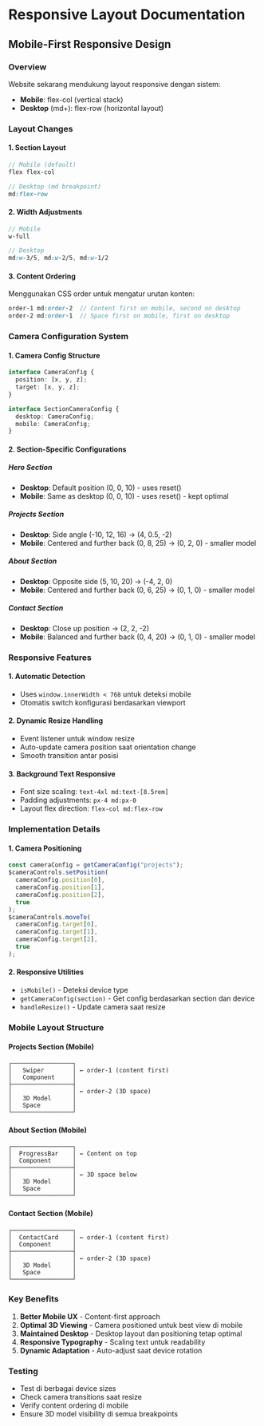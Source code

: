 # Responsive Layout Documentation

## Mobile-First Responsive Design

### Overview
Website sekarang mendukung layout responsive dengan sistem:
- **Mobile**: flex-col (vertical stack)
- **Desktop** (md+): flex-row (horizontal layout)

### Layout Changes

#### 1. Section Layout
```scss
// Mobile (default)
flex flex-col

// Desktop (md breakpoint)
md:flex-row
```

#### 2. Width Adjustments
```scss  
// Mobile
w-full

// Desktop  
md:w-3/5, md:w-2/5, md:w-1/2
```

#### 3. Content Ordering
Menggunakan CSS order untuk mengatur urutan konten:
```scss
order-1 md:order-2  // Content first on mobile, second on desktop
order-2 md:order-1  // Space first on mobile, first on desktop
```

### Camera Configuration System

#### 1. Camera Config Structure
```typescript
interface CameraConfig {
  position: [x, y, z];
  target: [x, y, z];
}

interface SectionCameraConfig {
  desktop: CameraConfig;
  mobile: CameraConfig;
}
```

#### 2. Section-Specific Configurations

##### Hero Section
- **Desktop**: Default position (0, 0, 10) - uses reset()
- **Mobile**: Same as desktop (0, 0, 10) - uses reset() - kept optimal

##### Projects Section  
- **Desktop**: Side angle (-10, 12, 16) → (4, 0.5, -2)
- **Mobile**: Centered and further back (0, 8, 25) → (0, 2, 0) - smaller model

##### About Section
- **Desktop**: Opposite side (5, 10, 20) → (-4, 2, 0)  
- **Mobile**: Centered and further back (0, 6, 25) → (0, 1, 0) - smaller model

##### Contact Section
- **Desktop**: Close up position → (2, 2, -2)
- **Mobile**: Balanced and further back (0, 4, 20) → (0, 1, 0) - smaller model

### Responsive Features

#### 1. Automatic Detection
- Uses `window.innerWidth < 768` untuk deteksi mobile
- Otomatis switch konfigurasi berdasarkan viewport

#### 2. Dynamic Resize Handling
- Event listener untuk window resize
- Auto-update camera position saat orientation change
- Smooth transition antar posisi

#### 3. Background Text Responsive
- Font size scaling: `text-4xl md:text-[8.5rem]`
- Padding adjustments: `px-4 md:px-0`
- Layout flex direction: `flex-col md:flex-row`

### Implementation Details

#### 1. Camera Positioning
```typescript
const cameraConfig = getCameraConfig("projects");
$cameraControls.setPosition(
  cameraConfig.position[0], 
  cameraConfig.position[1], 
  cameraConfig.position[2], 
  true
);
$cameraControls.moveTo(
  cameraConfig.target[0], 
  cameraConfig.target[1], 
  cameraConfig.target[2], 
  true
);
```

#### 2. Responsive Utilities
- `isMobile()` - Deteksi device type
- `getCameraConfig(section)` - Get config berdasarkan section dan device
- `handleResize()` - Update camera saat resize

### Mobile Layout Structure

#### Projects Section (Mobile)
```
┌─────────────────┐
│   Swiper        │ ← order-1 (content first)
│   Component     │
├─────────────────┤
│                 │ ← order-2 (3D space)
│   3D Model      │
│   Space         │
└─────────────────┘
```

#### About Section (Mobile)  
```
┌─────────────────┐
│  ProgressBar    │ ← Content on top
│  Component      │
├─────────────────┤
│                 │ ← 3D space below
│   3D Model      │
│   Space         │
└─────────────────┘
```

#### Contact Section (Mobile)
```
┌─────────────────┐
│  ContactCard    │ ← order-1 (content first)
│  Component      │  
├─────────────────┤
│                 │ ← order-2 (3D space)
│   3D Model      │
│   Space         │
└─────────────────┘
```

### Key Benefits

1. **Better Mobile UX** - Content-first approach
2. **Optimal 3D Viewing** - Camera positioned untuk best view di mobile
3. **Maintained Desktop** - Desktop layout dan positioning tetap optimal
4. **Responsive Typography** - Scaling text untuk readability
5. **Dynamic Adaptation** - Auto-adjust saat device rotation

### Testing
- Test di berbagai device sizes
- Check camera transitions saat resize
- Verify content ordering di mobile
- Ensure 3D model visibility di semua breakpoints
